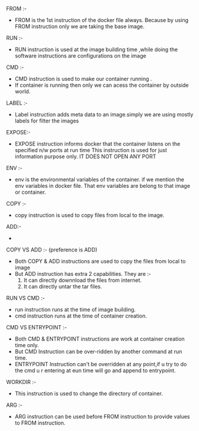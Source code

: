 
FROM :-

* FROM is the 1st instruction of the docker file always. Because  by using FROM instruction only we are taking the base image.

RUN :-

* RUN instruction is used at the image building time ,while doing the software instructions are configurations on the image

CMD :-

* CMD instruction is used to make our container running .
* If container is running then only we can acess the container by outside world. 



LABEL :-

* Label instruction adds meta data to an image.simply we are using mostly labels for filter the images

EXPOSE:-

* EXPOSE instruction informs docker that the container listens on the specified n/w ports at run time
This instruction is used for just information purpose only. IT DOES NOT OPEN ANY PORT

ENV :-

* env is the environmental variables of  the container. if we mention the env variables in docker file. That env variables are belong to that image or container.

COPY :-
* copy instruction is used to copy files from local to the image.

ADD:-

* 

COPY VS ADD :- (preference is ADD)

* Both COPY & ADD instructions are used to copy the files from local to image
* But ADD instruction has extra 2 capabilities. They are :-
    1) It can directly downnload the files from internet.
    2) It can directly untar the tar files.

RUN VS CMD :-
* run instruction runs at  the time of image building.
* cmd instruction runs at the time of container creation.

CMD VS ENTRYPOINT :-
* Both CMD & ENTRYPOINT instructions are work at container  creation time only.
* But CMD Instruction can be over-ridden by another command at run time.
* ENTRYPOINT Instruction can't be overridden at any point,if u try to do the cmd u r entering at eun time will go and append to entrypoint.

WORKDIR :- 

* This instruction is used to change the directory of container.

ARG :-

* ARG instruction can be used before FROM instruction to provide values to FROM instruction.




